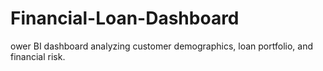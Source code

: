 # Financial-Loan-Dashboard
ower BI dashboard analyzing customer demographics, loan portfolio, and financial risk.
